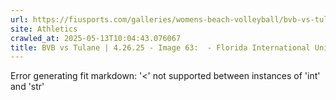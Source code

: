 ```yaml
---
url: https://fiusports.com/galleries/womens-beach-volleyball/bvb-vs-tulane-4-26-25/image-63/358/62927
site: Athletics
crawled_at: 2025-05-13T10:04:43.076067
title: BVB vs Tulane | 4.26.25 - Image 63:  - Florida International University
---
```


Error generating fit markdown: '<' not supported between instances of 'int' and 'str'